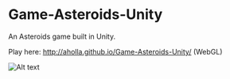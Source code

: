 # Game-Asteroids-Unity

An Asteroids game built in Unity.

Play here: http://aholla.github.io/Game-Asteroids-Unity/ (WebGL)


![Alt text](http://www.aholla.co.uk/wp-content/uploads/asteroids_03.jpg "Screenshot")
